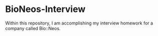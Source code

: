 # BioNeos-Interview
Within this repository, I am accomplishing my interview homework for a company called Bio::Neos.
